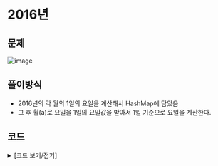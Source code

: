 # 2016년

## 문제

![image](https://github.com/LeeBG/BaekjoonHub/assets/44068819/0f7ec99c-6031-4fcf-a2d5-cae727de5ac9)

## 풀이방식

- 2016년의 각 월의 1일의 요일을 계산해서 HashMap에 담았음
- 그 후 월(a)로 요일을 1일의 요일값을 받아서 1일 기준으로 요일을 계산한다.

## 코드

<details>
<summary>
[코드 보기/접기]
</summary>

```java
import java.util.HashMap;
import java.util.Map;

// 2016년
class Solution {
	public String solution(int a, int b) {
		String answer = "";
		String[] days = {"SUN","MON","TUE","WED","THU","FRI","SAT"};
		// a= 1, b=1, day = FRI;
		// 각 달마다 1일의 요일을 알아보자
		// 1 - 금 (31일)+3
		// 2 - 월 (29일) + 1
		// 3 - 화(31일) + 3
		// 4 - 금(30일) + 2
		// 5 - 일(31일) + 3
		// 6 - 수 (30일) + 2
		// 7 - 금 (31일) + 3
		// 8 - 월(31일) + 3
		// 9 - 목(30일) + 2
		// 10 - 토(31일) + 3
		// 11 - 화(30일)  +2
		// 12 - 목(31일)

		HashMap<Integer,String> dayMap = new HashMap<Integer, String>();
		dayMap.put(1, "FRI");
		dayMap.put(2, "MON");
		dayMap.put(3, "TUE");
		dayMap.put(4, "FRI");
		dayMap.put(5, "SUN");
		dayMap.put(6, "WED");
		dayMap.put(7, "FRI");
		dayMap.put(8, "MON");
		dayMap.put(9, "THU");
		dayMap.put(10, "SAT");
		dayMap.put(11, "TUE");
		dayMap.put(12, "THU");

		for( Map.Entry<Integer, String> elem : dayMap.entrySet() ){
            if(elem.getKey() == a) {
            	int index = 0;
            	for(int i =0;i<days.length;i++) {
            		if(days[i].equals(elem.getValue())) {
            			index = i;
            		}
            	}
            	index = ((b-1)%7 + index)%7;

            	answer = days[index];
            }
        }

		return answer;
	}
}
```

</details>
